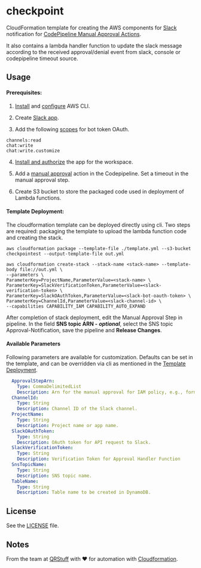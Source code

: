 # checkpoint

CloudFormation template for creating the AWS components for [Slack](https://slack.com/) notification for [CodePipeline Manual Approval Actions](https://docs.aws.amazon.com/codepipeline/latest/userguide/approvals.html).

It also contains a lambda handler function to update the slack message according to the received approval/denial event from slack, console or codepipeline timeout source.

## Usage

#### Prerequisites:

1. [Install](https://docs.aws.amazon.com/cli/latest/userguide/getting-started-install.html) and [configure](https://docs.aws.amazon.com/cli/latest/userguide/cli-configure-files.html) AWS CLI.

2. Create [Slack app](https://api.slack.com/start/quickstart#creating).

3. Add the following [scopes](https://api.slack.com/start/quickstart#scopes) for bot token OAuth.
```
channels:read
chat:write
chat:write.customize
```

4. [Install and authorize](https://api.slack.com/start/quickstart#installing) the app for the workspace.

5. Add a [manual approval](https://docs.aws.amazon.com/codepipeline/latest/userguide/approvals-action-add.html) action in the Codepipeline. Set a timeout in the manual approval step.

6. Create S3 bucket to store the packaged code used in deployment of Lambda functions.

#### Template Deployment:

The cloudformation template can be deployed directly using cli. Two steps are required: packaging the template to upload the lambda function code and creating the stack.

```shell
aws cloudformation package --template-file ./template.yml --s3-bucket checkpointest --output-template-file out.yml

aws cloudformation create-stack --stack-name <stack-name> --template-body file://out.yml \
--parameters \
ParameterKey=ProjectName,ParameterValue=<stack-name> \
ParameterKey=SlackVerificationToken,ParameterValue=<slack-verification-token> \
ParameterKey=SlackOAuthToken,ParameterValue=<slack-bot-oauth-token> \
ParameterKey=ChannelId,ParameterValue=<slack-channel-id> \
--capabilities CAPABILITY_IAM CAPABILITY_AUTO_EXPAND
```
After completion of stack deployment, edit the Manual Approval Step in pipeline. In the field **SNS topic ARN -** ***optional***, select the SNS topic Approval-Notification, save the pipeline and **Release Changes**.

#### Available Parameters

Following parameters are available for customization. Defaults can be set in the template, and can be overridden via cli as mentioned in the [Template Deployment](#Template-Deployment).

```yaml
  ApprovalStepArn:
    Type: CommaDelimitedList
    Description: Arn for the manual approval for IAM policy, e.g., format (arn:aws:codepipeline:region:aws-account-id:pipeline-name/stage-name/action-name).
  ChannelId:
    Type: String
    Description: Channel ID of the Slack channel.
  ProjectName:
    Type: String
    Description: Project name or app name.
  SlackOAuthToken:
    Type: String
    Description: OAuth token for API request to Slack.
  SlackVerificationToken:
    Type: String
    Description: Verification Token for Approval Handler Function
  SnsTopicName:
    Type: String
    Description: SNS topic name.
  TableName:
    Type: String
    Description: Table name to be created in DynamoDB.
```


## License

See the [LICENSE](LICENSE) file.

## Notes

From the team at [QRStuff](https://qrstuff.com/) with ❤️ for automation with [Cloudformation](https://aws.amazon.com/cloudformation/).
